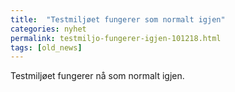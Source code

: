 ```yaml
---
title:  "Testmiljøet fungerer som normalt igjen"
categories: nyhet
permalink: testmiljo-fungerer-igjen-101218.html
tags: [old_news]
---
```


Testmiljøet fungerer nå som normalt igjen.
